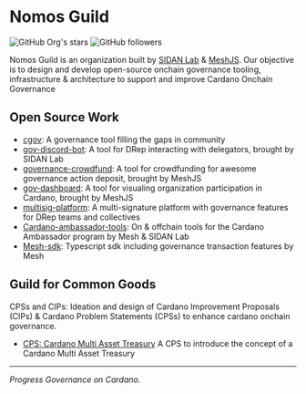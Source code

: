 # Nomos Guild

![GitHub Org's stars](https://img.shields.io/github/stars/nomos-guild?style=social)
![GitHub followers](https://img.shields.io/github/followers/nomos-guild?style=social)

Nomos Guild is an organization built by [SIDAN Lab](https://github.com/sidan-lab) & [MeshJS](https://github.com/MeshJS). Our objective is to design and develop open-source onchain governance tooling, infrastructure & architecture to support and improve Cardano Onchain Governance

## Open Source Work

- [cgov](https://github.com/nomos-guild/cgov): A governance tool filling the gaps in community
- [gov-discord-bot](https://github.com/sidan-lab/sidan-gov-discord-bot): A tool for DRep interacting with delegators, brought by SIDAN Lab
- [governance-crowdfund](https://github.com/MeshJS/mesh-aiken-crowdfund): A tool for crowdfunding for awesome governance action deposit, brought by MeshJS
- [gov-dashboard](https://github.com/MeshJS/governance): A tool for visualing organization participation in Cardano, brought by MeshJS
- [multisig-platform](https://github.com/MeshJS/multisig): A multi-signature platform with governance features for DRep teams and collectives
- [Cardano-ambassador-tools](https://github.com/cardano-foundation/cardano-ambassador-tool): On & offchain tools for the Cardano Ambassador program by Mesh & SIDAN Lab
- [Mesh-sdk](https://github.com/MeshJS/mesh): Typescript sdk including governance transaction features by Mesh

## Guild for Common Goods
CPSs and CIPs: Ideation and design of Cardano Improvement Proposals (CIPs) & Cardano Problem Statements (CPSs) to enhance cardano onchain governance.
- [CPS: Cardano Multi Asset Treasury](https://github.com/cardano-foundation/CIPs/pull/1103/commits/7c2f281beb6bdb2cebf9302c78ae224461986a11) A CPS to introduce the concept of a Cardano Multi Asset Treasury

---

_Progress Governance on Cardano._
